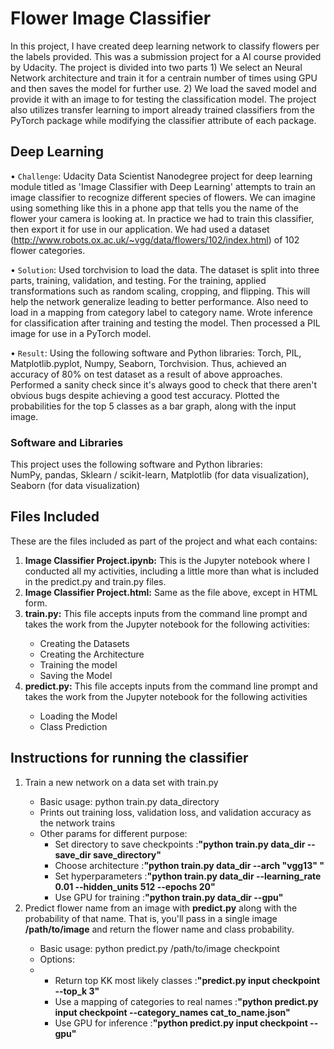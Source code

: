 
<h1>Flower Image Classifier</h1>
In this project, I have created deep learning network to classify flowers per the labels provided. This was a submission project for a AI course provided by Udacity. The project is divided into two parts 1) We select an Neural Network architecture and train it for a centrain number of times using GPU and then saves the model for further use. 2) We load the saved model and provide it with an image to for testing the classification model. The project also utilizes transfer learning to import already trained classifiers from the PyTorch package while modifying the classifier attribute of each package.

## Deep Learning
• ```Challenge```: Udacity Data Scientist Nanodegree project for deep learning module titled as 'Image Classifier with Deep Learning' attempts to train an image classifier to recognize different species of flowers. We can imagine using something like this in a phone app that tells you the name of the flower your camera is looking at. In practice we had to train this classifier, then export it for use in our application. We had used a dataset (http://www.robots.ox.ac.uk/~vgg/data/flowers/102/index.html) of 102 flower categories.

• ```Solution```: Used torchvision to load the data. The dataset is split into three parts, training, validation, and testing. For the training, applied transformations such as random scaling, cropping, and flipping. This will help the network generalize leading to better performance. Also need to load in a mapping from category label to category name. Wrote inference for classification after training and testing the model. Then processed a PIL image for use in a PyTorch model. 

• ```Result```: Using the following software and Python libraries: Torch, PIL, Matplotlib.pyplot, Numpy, Seaborn, Torchvision. Thus, achieved an accuracy of 80% on test dataset as a result of above approaches. Performed a sanity check since it's always good to check that there aren't obvious bugs despite achieving a good test accuracy. Plotted the probabilities for the top 5 classes as a bar graph, along with the input image.

### Software and Libraries
This project uses the following software and Python libraries: <br>
NumPy, pandas, Sklearn / scikit-learn, Matplotlib (for data visualization), Seaborn (for data visualization)



<h2>Files Included</h2>

These are the files included as part of the project and what each contains:
<ol>
        <li><b>Image Classifier Project.ipynb:</b> This is the Jupyter notebook where I conducted all my activities, including a little more than what is included in the predict.py and train.py files.</li>

<li><b>Image Classifier Project.html:</b> Same as the file above, except in HTML form.</li>
<li><b>train.py:</b> This file accepts inputs from the command line prompt and takes the work from the Jupyter notebook for the following activities:</li>
    <ul>
            <li>Creating the Datasets</li>
            <li>Creating the Architecture</li>
            <li>Training the model</li>
            <li>Saving the Model</li>
    </ul>
<li><b>predict.py:</b> This file accepts inputs from the command line prompt and takes the work from the Jupyter notebook for the following activities</li>
    <ul>
        <li>Loading the Model</li>
        <li>Class Prediction</li>
    </ul>
</ol>




<h2>Instructions for running the classifier</h2>

<ol>
    <li>Train a new network on a data set with train.py</li>
            <ul>
                    <li>Basic usage: python train.py data_directory</li>
                    <li>Prints out training loss, validation loss, and validation accuracy as the network trains</li>
                    <li>Other params for different purpose:
                    <ul>
                        <li>Set directory to save checkpoints      :<b>"python train.py data_dir --save_dir save_directory"</b></li>
                        <li>Choose architecture                    :<b>"python train.py data_dir --arch "vgg13" "</b></li>
                        <li>Set hyperparameters                    :<b>"python train.py data_dir --learning_rate 0.01 --hidden_units 512 --epochs 20"</b></li>
                        <li>Use GPU for training                   :<b>"python train.py data_dir --gpu"</b></li>
                    </ul>
            </ul>
    <li>Predict flower name from an image with <b>predict.py</b> along with the probability of that name. That is, you'll pass in a single image <b>/path/to/image</b> and return     the flower name   and class probability.</li>
        <ul>
            <li>Basic usage: python predict.py /path/to/image checkpoint</li>
            <li>Options:<li>
                <ul>
                    <li>Return top KK most likely classes          :<b>"predict.py input checkpoint --top_k 3"</b></li>
                    <li>Use a mapping of categories to real names  :<b>"python predict.py input checkpoint --category_names cat_to_name.json"</b></li>
                    <li>Use GPU for inference                      :<b>"python predict.py input checkpoint --gpu"</b></li>
                </ul>
        </ul>
</ol>
